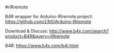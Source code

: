 #rIRremote

B4R wrapper for Arduino-IRremote project: https://github.com/z3t0/Arduino-IRremote

Download & Discuss: http://www.b4x.com/search?product=B4R&query=rIRremote

B4R: https://www.b4x.com/b4r.html